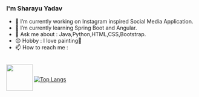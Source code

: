 ### I'm Sharayu Yadav

<!--
**sharayu134/sharayu134** is a ✨ _special_ ✨ repository because its `README.md` (this file) appears on your GitHub profile.

Here are some ideas to get you started:
...-->
- 🔭 I’m currently working on Instagram inspired Social Media Application. 
- 🌱 I’m currently learning Spring Boot and Angular.
- 💬 Ask me about : Java,Python,HTML,CSS,Bootstrap.
- 😍 Hobby : I love painting🎨
- 📫 How to reach me :
</br>
<a href="https://www.linkedin.com/in/sharayu-yadav-4a698918b">
  <img align="left" width=70px src="https://img.icons8.com/clouds/100/000000/linkedin.png"/>
</a></br>

[![Top Langs](https://github-readme-stats.vercel.app/api/top-langs/?username=sharayu134&layout=compact)](https://github.com/sharayu134/github-readme-stats)
